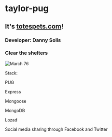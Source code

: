 # taylor-pug

## It's [totespets.com](https://totespets.com)!
### Developer: Danny Solis
### Clear the shelters

![March 76](https://totespets.com/images/test.jpg)

Stack:

PUG

Express

Mongoose

MongoDB

Lozad


Social media sharing through Facebook and Twitter
